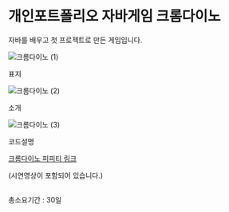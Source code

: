 # 개인포트폴리오 자바게임 크롬다이노
<p>자바를 배우고 첫 프로젝트로 만든 게임입니다.</p>

![크롬다이노 (1)](https://github.com/sayyoup/JavaGame_ChromeDino/assets/123839647/2698ebef-e366-43d2-969f-059c0e9bf73e)
<p>표지</p>

![크롬다이노 (2)](https://github.com/sayyoup/JavaGame_ChromeDino/assets/123839647/9cc82370-b4a6-47ec-ba9c-7315f28722e6)
<p>소개</p>

![크롬다이노 (3)](https://github.com/sayyoup/JavaGame_ChromeDino/assets/123839647/7b848c2c-4fc4-4cec-a94b-ed9f4bc0c6bd)
<p>코드설명</p>

<a href="https://docs.google.com/presentation/d/1sgtCN9rKdnkCQEvN7Alcag_6DLGHecdB2v-w1xXN4uI/edit?usp=sharing
">크롬다이노 피피티 링크</a>

(시연영상이 포함되어 있습니다.)
## 
총소요기간 : 30일

